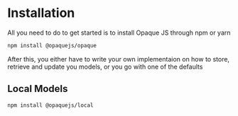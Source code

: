 # Installation

All you need to do to get started is to install Opaque JS through npm or yarn
```sh
npm install @opaquejs/opaque
```

After this, you either have to write your own implementaion on how to store, retrieve and update you models, or you go with one of the defaults

## Local Models
```sh
npm install @opaquejs/local
```